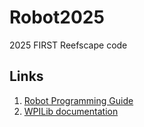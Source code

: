 # Robot2025

2025 FIRST Reefscape code

## Links
1. [Robot Programming Guide](/Robot%20Programming%20Guide.md)
2. [WPILib documentation](https://docs.wpilib.org)
